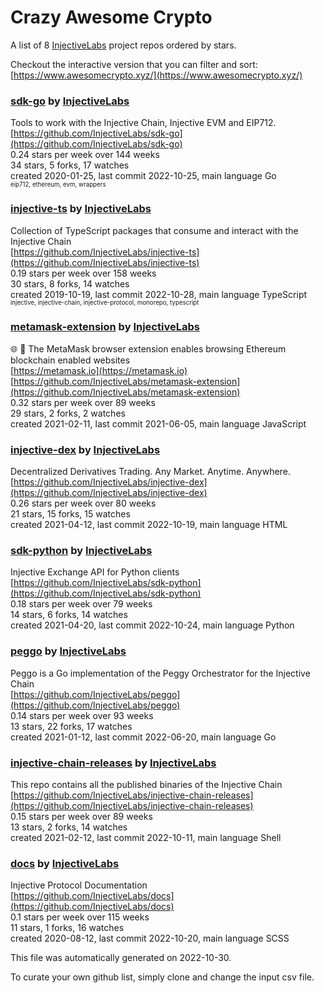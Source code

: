 # Crazy Awesome Crypto
A list of 8 [InjectiveLabs](https://github.com/InjectiveLabs) project repos ordered by stars.  

Checkout the interactive version that you can filter and sort: 
[https://www.awesomecrypto.xyz/](https://www.awesomecrypto.xyz/)  


### [sdk-go](https://github.com/InjectiveLabs/sdk-go) by [InjectiveLabs](https://github.com/InjectiveLabs)  
Tools to work with the Injective Chain, Injective EVM and EIP712.  
[https://github.com/InjectiveLabs/sdk-go](https://github.com/InjectiveLabs/sdk-go)  
0.24 stars per week over 144 weeks  
34 stars, 5 forks, 17 watches  
created 2020-01-25, last commit 2022-10-25, main language Go  
<sub><sup>eip712, ethereum, evm, wrappers</sup></sub>


### [injective-ts](https://github.com/InjectiveLabs/injective-ts) by [InjectiveLabs](https://github.com/InjectiveLabs)  
Collection of TypeScript packages that consume and interact with the Injective Chain  
[https://github.com/InjectiveLabs/injective-ts](https://github.com/InjectiveLabs/injective-ts)  
0.19 stars per week over 158 weeks  
30 stars, 8 forks, 14 watches  
created 2019-10-19, last commit 2022-10-28, main language TypeScript  
<sub><sup>injective, injective-chain, injective-protocol, monorepo, typescript</sup></sub>


### [metamask-extension](https://github.com/InjectiveLabs/metamask-extension) by [InjectiveLabs](https://github.com/InjectiveLabs)  
:globe_with_meridians: :electric_plug: The MetaMask browser extension enables browsing Ethereum blockchain enabled websites  
[https://metamask.io](https://metamask.io)  
[https://github.com/InjectiveLabs/metamask-extension](https://github.com/InjectiveLabs/metamask-extension)  
0.32 stars per week over 89 weeks  
29 stars, 2 forks, 2 watches  
created 2021-02-11, last commit 2021-06-05, main language JavaScript  


### [injective-dex](https://github.com/InjectiveLabs/injective-dex) by [InjectiveLabs](https://github.com/InjectiveLabs)  
Decentralized Derivatives Trading. Any Market. Anytime. Anywhere.  
[https://github.com/InjectiveLabs/injective-dex](https://github.com/InjectiveLabs/injective-dex)  
0.26 stars per week over 80 weeks  
21 stars, 15 forks, 15 watches  
created 2021-04-12, last commit 2022-10-19, main language HTML  


### [sdk-python](https://github.com/InjectiveLabs/sdk-python) by [InjectiveLabs](https://github.com/InjectiveLabs)  
Injective Exchange API for Python clients  
[https://github.com/InjectiveLabs/sdk-python](https://github.com/InjectiveLabs/sdk-python)  
0.18 stars per week over 79 weeks  
14 stars, 6 forks, 14 watches  
created 2021-04-20, last commit 2022-10-24, main language Python  


### [peggo](https://github.com/InjectiveLabs/peggo) by [InjectiveLabs](https://github.com/InjectiveLabs)  
Peggo is a Go implementation of the Peggy Orchestrator for the Injective Chain  
[https://github.com/InjectiveLabs/peggo](https://github.com/InjectiveLabs/peggo)  
0.14 stars per week over 93 weeks  
13 stars, 22 forks, 17 watches  
created 2021-01-12, last commit 2022-06-20, main language Go  


### [injective-chain-releases](https://github.com/InjectiveLabs/injective-chain-releases) by [InjectiveLabs](https://github.com/InjectiveLabs)  
This repo contains all the published binaries of the Injective Chain  
[https://github.com/InjectiveLabs/injective-chain-releases](https://github.com/InjectiveLabs/injective-chain-releases)  
0.15 stars per week over 89 weeks  
13 stars, 2 forks, 14 watches  
created 2021-02-12, last commit 2022-10-11, main language Shell  


### [docs](https://github.com/InjectiveLabs/docs) by [InjectiveLabs](https://github.com/InjectiveLabs)  
Injective Protocol Documentation  
[https://github.com/InjectiveLabs/docs](https://github.com/InjectiveLabs/docs)  
0.1 stars per week over 115 weeks  
11 stars, 1 forks, 16 watches  
created 2020-08-12, last commit 2022-10-20, main language SCSS  


This file was automatically generated on 2022-10-30.  

To curate your own github list, simply clone and change the input csv file.  